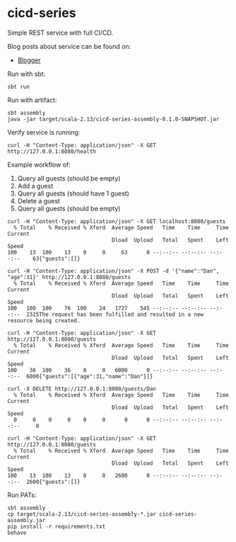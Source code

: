 # cicd-series
Simple REST service with full CI/CD.

Blog posts about service can be found on:
- [Blogger](https://danwiechert.blogspot.com/)

Run with sbt:
```
sbt run
```

Run with artifact:
```
sbt assembly
java -jar target/scala-2.13/cicd-series-assembly-0.1.0-SNAPSHOT.jar
```

Verify service is running:
```
curl -H "Content-Type: application/json" -X GET http://127.0.0.1:8080/health
```

Example workflow of:
1. Query all guests (should be empty)
2. Add a guest
3. Query all guests (should have 1 guest)
4. Delete a guest
5. Query all guests (should be empty)

```
curl -H "Content-Type: application/json" -X GET localhost:8080/guests
  % Total    % Received % Xferd  Average Speed   Time    Time     Time  Current
                                 Dload  Upload   Total   Spent    Left  Speed
100    13  100    13    0     0     63      0 --:--:-- --:--:-- --:--:--    63{"guests":[]}

curl -H "Content-Type: application/json" -X POST -d '{"name":"Dan", "age":31}' http://127.0.0.1:8080/guests
  % Total    % Received % Xferd  Average Speed   Time    Time     Time  Current
                                 Dload  Upload   Total   Spent    Left  Speed
100   100  100    76  100    24   1727    545 --:--:-- --:--:-- --:--:--  2325The request has been fulfilled and resulted in a new resource being created.

curl -H "Content-Type: application/json" -X GET http://127.0.0.1:8080/guests
  % Total    % Received % Xferd  Average Speed   Time    Time     Time  Current
                                 Dload  Upload   Total   Spent    Left  Speed
100    36  100    36    0     0   6000      0 --:--:-- --:--:-- --:--:--  6000{"guests":[{"age":31,"name":"Dan"}]}

curl -X DELETE http://127.0.0.1:8080/guests/Dan
  % Total    % Received % Xferd  Average Speed   Time    Time     Time  Current
                                 Dload  Upload   Total   Spent    Left  Speed
  0     0    0     0    0     0      0      0 --:--:-- --:--:-- --:--:--     0

curl -H "Content-Type: application/json" -X GET http://127.0.0.1:8080/guests
  % Total    % Received % Xferd  Average Speed   Time    Time     Time  Current
                                 Dload  Upload   Total   Spent    Left  Speed
100    13  100    13    0     0   2600      0 --:--:-- --:--:-- --:--:--  2600{"guests":[]}
```

Run PATs:
```
sbt assembly
cp target/scala-2.13/cicd-series-assembly-*.jar cicd-series-assembly.jar
pip install -r requirements.txt
behave
```